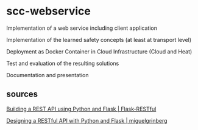 # scc-webservice
Implementation of a web service including client application

Implementation of the learned safety concepts (at least at transport level)

Deployment as Docker Container in Cloud Infrastructure (Cloud and Heat)

Test and evaluation of the resulting solutions

Documentation and presentation

## sources

[Building a REST API using Python and Flask | Flask-RESTful](https://www.youtube.com/watch?v=s_ht4AKnWZg)

[Designing a RESTful API with Python and Flask | miguelgrinberg](https://blog.miguelgrinberg.com/post/designing-a-restful-api-with-python-and-flask)

